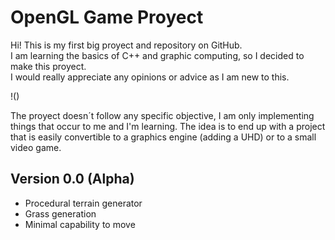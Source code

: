 # OpenGL Game Proyect

Hi! This is my first big proyect and repository on GitHub.  
I am learning the basics of C++ and graphic computing, so I decided to make this proyect.  
I would really appreciate any opinions or advice as I am new to this.

!([](https://github.com/Abel-Breaker/Opengl-VideoGame/blob/master/GamePhoto.png))  


The proyect doesn´t follow any specific objective, I am only implementing things that occur to me and I'm learning. The idea is to end up with a project that is easily convertible to a graphics engine (adding a UHD) or to a small video game.


## Version 0.0 (Alpha)

- Procedural terrain generator
- Grass generation
- Minimal capability to move
